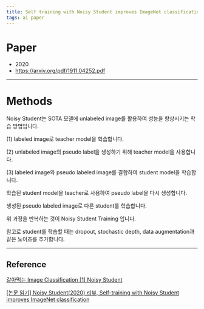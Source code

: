 ```yaml
---
title: Self training with Noisy Student improves ImageNet classification
tags: ai paper
---
```


<!--more-->

# Paper

- 2020
- https://arxiv.org/pdf/1911.04252.pdf

---

# Methods

Noisy Student는 SOTA 모델에 unlabeled image를 활용하여 성능을 향상시키는 학습 방법입니다.

(1) labeled image로 teacher model을 학습합니다.

(2) unlabeled image의 pseudo label을 생성하기 위해 teacher model을 사용합니다.

(3) labeled image와 pseudo labeled image를 결합하여 student model을 학습합니다.

학습된 student model을 teacher로 사용하여 pseudo label을 다시 생성합니다.

생성된 pseudo labeled image로 다른 student를 학습합니다.

위 과정을 반복하는 것이 Noisy Student Training 입니다.

참고로 student를 학습할 때는 dropout, stochastic depth, data augmentation과 같은 노이즈를 추가합니다.

---

## Reference

[갈아먹는 Image Classification [1] Noisy Student](https://yeomko.tistory.com/42)

[[논문 읽기] Noisy Student(2020) 리뷰, Self-training with Noisy Student improves ImageNet classification](https://deep-learning-study.tistory.com/554)